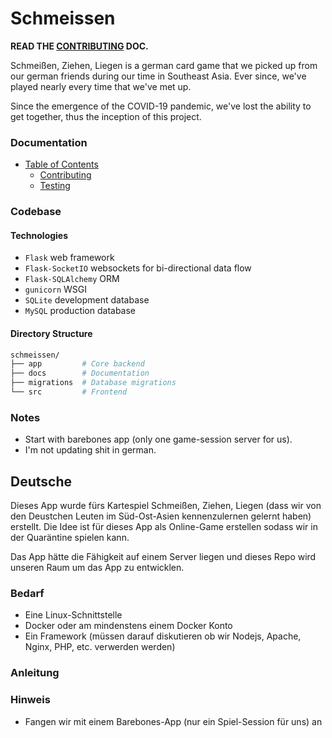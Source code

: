 # Schmeissen

__READ THE [CONTRIBUTING](docs/CONTRIBUTING.md) DOC.__

Schmeißen, Ziehen, Liegen is a german card game that we picked up from our 
german friends during our time in Southeast Asia. Ever since, we've played 
nearly every time that we've met up.

Since the emergence of the COVID-19 pandemic, we've lost the ability to get 
together, thus the inception of this project.

### Documentation

-   [Table of Contents](docs/)
    -   [Contributing](docs/CONTRIBUTING.md)
    -   [Testing](docs/TESTING.md)

### Codebase

#### Technologies

-   ```Flask``` web framework
-   ```Flask-SocketIO``` websockets for bi-directional data flow
-   ```Flask-SQLAlchemy``` ORM
-   ```gunicorn``` WSGI
-   ```SQLite``` development database
-   ```MySQL``` production database

#### Directory Structure

```sh
schmeissen/
├── app         # Core backend
├── docs        # Documentation
├── migrations  # Database migrations
└── src         # Frontend
```

### Notes

-   Start with barebones app (only one game-session server for us).
-   I'm not updating shit in german.

## Deutsche

Dieses App wurde fürs Kartespiel Schmeißen, Ziehen, Liegen (dass wir von den 
Deustchen Leuten im Süd-Ost-Asien kennenzulernen gelernt haben) erstellt. Die 
Idee ist für dieses App als Online-Game erstellen sodass wir in der Quaräntine 
spielen kann.

Das App hätte die Fähigkeit auf einem Server liegen und dieses Repo wird 
unseren Raum um das App zu entwicklen.

### Bedarf

-   Eine Linux-Schnittstelle
-   Docker oder am mindenstens einem Docker Konto
-   Ein Framework (müssen darauf diskutieren ob wir Nodejs, Apache, Nginx, PHP, etc. verwerden werden)


### Anleitung

### Hinweis

-   Fangen wir mit einem Barebones-App (nur ein Spiel-Session für uns) an